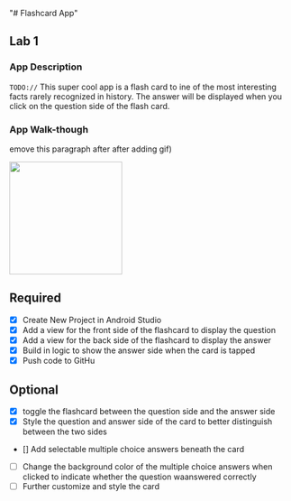 "# Flashcard App" 

## Lab 1

### App Description 
`TODO://` This super cool app is a flash card to ine of the most interesting facts rarely recognized in history. The answer will be displayed when you click on the question side of the flash card.

### App Walk-though
emove this paragraph after after adding gif)

<img src="http://g.recordit.co/DavIeICFed.gif" width=200><br>

## Required
- [X] Create New Project in Android Studio
- [X] Add a view for the front side of the flashcard to display the question
- [X] Add a view for the back side of the flashcard to display the answer
- [X] Build in logic to show the answer side when the card is tapped
- [X] Push code to GitHu
## Optional
- [X] toggle the flashcard between the question side and the answer side
- [X] Style the question and answer side of the card to better distinguish between the two sides
- [] Add selectable multiple choice answers beneath the card
- [ ] Change the background color of the multiple choice answers when clicked to indicate whether the question waanswered correctly
- [ ] Further customize and style the card
